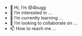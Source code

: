 - 👋 Hi, I’m @4bugg
- 👀 I’m interested in ...
- 🌱 I’m currently learning ...
- 💞️ I’m looking to collaborate on ...
- 📫 How to reach me ...

<!---
4bugg/4bugg is a ✨ special ✨ repository because its `README.md` (this file) appears on your GitHub profile.
You can click the Preview link to take a look at your changes.
--->
